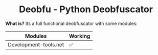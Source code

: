 # <div align="center">Deobfu - Python Deobfuscator</div>

**What is?**
Its a full functional deobfuscator with some modules:

**Modules** | **Working**
--- | --- |
Development-tools.net | ✅

